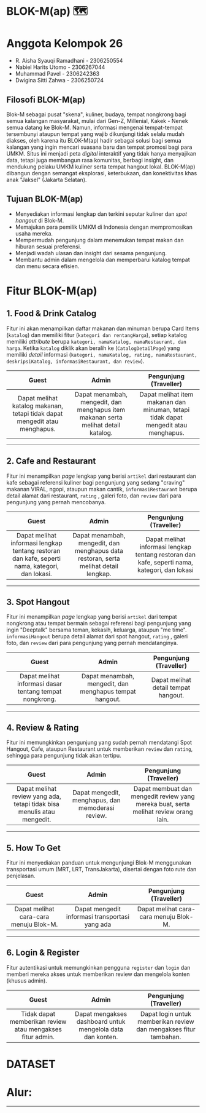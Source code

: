 ﻿# BLOK-M(ap) 🗺️

# Anggota Kelompok 26
- R. Aisha Syauqi Ramadhani - 2306250554
- Nabiel Harits Utomo - 2306267044
- Muhammad Pavel - 2306242363
- Dwigina Sitti Zahwa - 2306250724

## Filosofi BLOK-M(ap)
Blok-M sebagai pusat "skena", kuliner, budaya, tempat nongkrong bagi semua kalangan masyarakat, mulai dari Gen-Z, Millenial, Kakek - Nenek semua datang ke Blok-M. Namun, informasi mengenai tempat-tempat tersembunyi ataupun tempat yang wajib dikunjungi tidak selalu mudah diakses, oleh karena itu BLOK-M(ap) hadir sebagai solusi bagi semua kalangan yang ingin mencari suasana baru dan tempat promosi bagi para UMKM. Situs ini menjadi peta *digital* interaktif yang tidak hanya menyajikan data, tetapi juga membangun rasa komunitas, berbagi insight, dan mendukung pelaku UMKM kuliner serta tempat hangout lokal. BLOK-M(ap) dibangun dengan semangat eksplorasi, keterbukaan, dan konektivitas khas anak "Jaksel" (Jakarta Selatan). 

## Tujuan BLOK-M(ap)
- Menyediakan informasi lengkap dan terkini seputar kuliner dan *spot hangout* di Blok-M.
- Memajukan para pemilik UMKM di Indonesia dengan mempromosikan usaha mereka.
- Mempermudah pengunjung dalam menemukan tempat makan dan hiburan sesuai preferensi.
- Menjadi wadah ulasan dan insight dari sesama pengunjung.
- Membantu admin dalam mengelola dan memperbarui katalog tempat dan menu secara efisien.

# Fitur BLOK-M(ap)
## 1. **Food & Drink Catalog** 
Fitur ini akan menampilkan daftar makanan dan minuman berupa Card Items (`katalog`) dan memiliki fitur (`kategori dan rentangHarga`), setiap katalog memiliki *attribute* berupa `kategori, namaKatalog, namaRestaurant, dan harga`. Ketika `katalog` diklik akan beralih ke (`CatalogDetailPage`) yang memiliki *detail* informasi (`kategori, namaKatalog, rating, namaRestaurant, deskripsiKatalog, informasiRestaurant, dan review`).

| **Guest** | **Admin** | **Pengunjung (Traveller)** |
|:---------:|:---------:|:--------------------------:|
| Dapat melihat katalog makanan, tetapi tidak dapat mengedit atau menghapus.     | Dapat menambah, mengedit, dan menghapus item makanan serta melihat detail katalog.        | Dapat melihat item makanan dan minuman, tetapi tidak dapat mengedit atau menghapus.                         |

---

## 2. **Cafe and Restaurant**
Fitur ini menampilkan *page* lengkap yang berisi `artikel` dari restaurant dan kafe sebagai referensi kuliner bagi pengunjung yang sedang "craving" makanan VIRAL, ngopi, ataupun makan cantik, `informasiRestaurant` berupa detail alamat dari restaurant, `rating` , galeri foto, dan `review` dari para pengunjung yang pernah mencobanya.

| **Guest** | **Admin** | **Pengunjung (Traveller)** |
|:---------:|:---------:|:--------------------------:|
| Dapat melihat informasi lengkap tentang restoran dan kafe, seperti nama, kategori, dan lokasi.     |Dapat menambah, mengedit, dan menghapus data restoran, serta melihat detail lengkap.       | Dapat melihat informasi lengkap tentang restoran dan kafe, seperti nama, kategori, dan lokasi  | 

---

## 3. **Spot Hangout**
Fitur ini menampilkan *page* lengkap yang berisi `artikel` dari tempat nongkrong atau tempat bermain sebagai referensi bagi pengunjung yang ingin "Deeptalk" bersama teman, kekasih, keluarga, ataupun "me time". `informasiHangout` berupa detail alamat dari spot hangout, `rating` , galeri foto, dan `review` dari para pengunjung yang pernah mendatanginya.
 
| **Guest** | **Admin** | **Pengunjung (Traveller)** |
|:---------:|:---------:|:--------------------------:|
| Dapat melihat informasi dasar tentang tempat nongkrong.        | Dapat menambah, mengedit, dan menghapus tempat hangout.      | Dapat melihat detail tempat hangout.                         |

---

## 4. **Review & Rating**
Fitur ini memungkinkan pengunjung yang sudah pernah mendatangi Spot Hangout, Cafe, ataupun Restaurant untuk memberikan `review` dan `rating`, sehingga para pengunjung tidak akan tertipu.

| **Guest** | **Admin** | **Pengunjung (Traveller)** |
|:---------:|:---------:|:--------------------------:|
| Dapat melihat review yang ada, tetapi tidak bisa menulis atau mengedit.        | Dapat mengedit, menghapus, dan memoderasi review.        | Dapat membuat dan mengedit review yang mereka buat, serta melihat review orang lain.                        |

---

## 5. **How To Get**
Fitur ini menyediakan panduan untuk mengunjungi Blok-M menggunakan transportasi umum (MRT, LRT, TransJakarta), disertai dengan foto rute dan penjelasan.

| **Guest** | **Admin** | **Pengunjung (Traveller)** |
|:---------:|:---------:|:--------------------------:|
| Dapat melihat cara-cara menuju Blok-M.       | Dapat mengedit informasi transportasi yang ada        |Dapat melihat cara-cara menuju Blok-M.                         |

---

## 6. **Login & Register**
Fitur autentikasi untuk memungkinkan pengguna `register` dan `login` dan memberi mereka akses untuk memberikan review dan mengelola konten (khusus admin).

| **Guest** | **Admin** | **Pengunjung (Traveller)** |
|:---------:|:---------:|:--------------------------:|
| Tidak dapat memberikan review atau mengakses fitur admin.        | Dapat mengakses dashboard untuk mengelola data dan konten.        | Dapat login untuk memberikan review dan mengakses fitur tambahan.                         |

# DATASET

# Alur:

---
